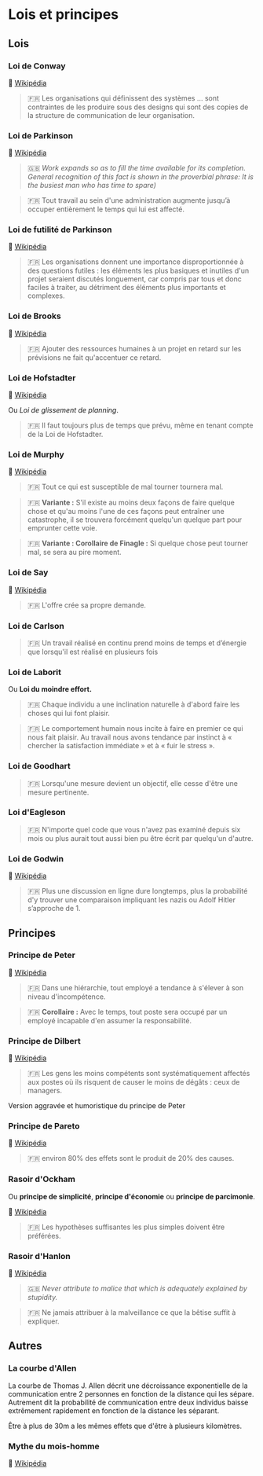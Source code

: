 # Lois et principes

## Lois

### Loi de Conway

:link: [Wikipédia](https://fr.wikipedia.org/wiki/Loi_de_Conway)

> :fr: Les organisations qui définissent des systèmes ... sont contraintes de les produire sous des designs qui sont des copies de la structure de communication de leur organisation.

### Loi de Parkinson

:link: [Wikipédia](https://fr.wikipedia.org/wiki/Loi_de_Parkinson)

> :uk: _Work expands so as to fill the time available for its completion. General recognition of this fact is shown in the proverbial phrase: It is the busiest man who has time to spare)_

> :fr: Tout travail au sein d'une administration augmente jusqu’à occuper entièrement le temps qui lui est affecté.

### Loi de futilité de Parkinson

:link: [Wikipédia](https://fr.wikipedia.org/wiki/Loi_de_futilit%C3%A9_de_Parkinson)

> :fr: Les organisations donnent une importance disproportionnée à des questions futiles : les éléments les plus basiques et inutiles d'un projet seraient discutés longuement, car compris par tous et donc faciles à traiter, au détriment des éléments plus importants et complexes.

### Loi de Brooks

:link: [Wikipédia](https://fr.wikipedia.org/wiki/Le_Mythe_du_mois-homme)

> :fr: Ajouter des ressources humaines à un projet en retard sur les prévisions ne fait qu'accentuer ce retard.

### Loi de Hofstadter

:link: [Wikipédia](https://fr.wikipedia.org/wiki/Loi_de_Hofstadter)

Ou _Loi de glissement de planning_.

> :fr: Il faut toujours plus de temps que prévu, même en tenant compte de la Loi de Hofstadter.

### Loi de Murphy

:link: [Wikipédia](https://fr.wikipedia.org/wiki/Loi_de_Murphy)

> :fr: Tout ce qui est susceptible de mal tourner tournera mal.

> :fr: **Variante :** S'il existe au moins deux façons de faire quelque chose et qu'au moins l'une de ces façons peut entraîner une catastrophe, il se trouvera forcément quelqu'un quelque part pour emprunter cette voie.

> :fr: **Variante : Corollaire de Finagle :** Si quelque chose peut tourner mal, se sera au pire moment.

### Loi de Say

:link: [Wikipédia](https://fr.wikipedia.org/wiki/Loi_de_Say)

> :fr: L'offre crée sa propre demande.

### Loi de Carlson

> :fr: Un travail réalisé en continu prend moins de temps et d’énergie que lorsqu'il est réalisé en plusieurs fois

### Loi de Laborit

Ou **Loi du moindre effort.**

> :fr: Chaque individu a une inclination naturelle à d'abord faire les choses qui lui font plaisir.

> :fr: Le comportement humain nous incite à faire en premier ce qui nous fait plaisir. Au travail nous avons tendance par instinct à « chercher la satisfaction immédiate » et à « fuir le stress ».

### Loi de Goodhart

> :fr: Lorsqu'une mesure devient un objectif, elle cesse d'être une mesure pertinente.

### Loi d'Eagleson

> :fr: N'importe quel code que vous n'avez pas examiné depuis six mois ou plus aurait tout aussi bien pu être écrit par quelqu'un d'autre.

### Loi de Godwin

:link: [Wikipédia](https://fr.wikipedia.org/wiki/Loi_de_Godwin)

> :fr:  Plus une discussion en ligne dure longtemps, plus la probabilité d'y trouver une comparaison impliquant les nazis ou Adolf Hitler s’approche de 1.

## Principes

### Principe de Peter

:link: [Wikipédia](https://fr.wikipedia.org/wiki/Principe_de_Peter)

> :fr: Dans une hiérarchie, tout employé a tendance à s'élever à son niveau d'incompétence.

> :fr: **Corollaire :** Avec le temps, tout poste sera occupé par un employé incapable d'en assumer la responsabilité.

### Principe de Dilbert

:link: [Wikipédia](https://fr.wikipedia.org/wiki/Principe_de_Dilbert)

> :fr: Les gens les moins compétents sont systématiquement affectés aux postes où ils risquent de causer le moins de dégâts : ceux de managers.

Version aggravée et humoristique du principe de Peter

### Principe de Pareto

:link: [Wikipédia](https://fr.wikipedia.org/wiki/Principe_de_Pareto)

> :fr: environ 80% des effets sont le produit de 20% des causes.

### Rasoir d'Ockham

Ou **principe de simplicité**, **principe d'économie** ou **principe de parcimonie**.

:link: [Wikipédia](https://fr.wikipedia.org/wiki/Rasoir_d%27Ockham)

> :fr: Les hypothèses suffisantes les plus simples doivent être préférées.

### Rasoir d'Hanlon

:link: [Wikipédia](https://fr.wikipedia.org/wiki/Rasoir_d%27Hanlon)

> :uk: _Never attribute to malice that which is adequately explained by stupidity._

> :fr: Ne jamais attribuer à la malveillance ce que la bêtise suffit à expliquer.

## Autres

### La courbe d'Allen

La courbe de Thomas J. Allen décrit une décroissance exponentielle de la communication entre 2 personnes en fonction de la distance qui les sépare. Autrement dit la probabilité de communication entre deux individus baisse extrêmement rapidement en fonction de la distance les séparant.

Être à plus de 30m a les mêmes effets que d'être à plusieurs kilomètres.

### Mythe du mois-homme

:link: [Wikipédia](https://fr.wikipedia.org/wiki/Le_Mythe_du_mois-homme)
